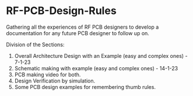 # RF-PCB-Design-Rules
Gathering all the experiences of RF PCB designers to develop a documentation for any future PCB designer to follow up on.

Division of the Sections:
1. Overall Architecture Design with an Example (easy and complex ones) - 7-1-23
2. Schematic making with example (easy and complex ones) - 14-1-23
3. PCB making video for both.
4. Design Verification by simulation.
5. Some PCB design examples for remembering thumb rules.
